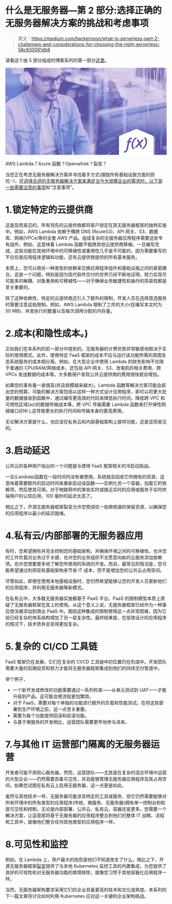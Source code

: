 # 什么是无服务器—第 2 部分:选择正确的无服务器解决方案的挑战和考虑事项

> 原文：<https://medium.com/hackernoon/what-is-serverless-part-2-challenges-and-considerations-for-choosing-the-right-serverless-58c830061db8>

请看这个由 5 部分组成的博客系列的第一部分[这里](https://platform9.com/blog/what-is-serverless-and-what-it-means-for-you-part-1/)。

![](img/c66f9e815c5e47148aca7ab1fc15d2b2.png)

AWS Lambda？Azure 函数？Openwhisk？裂变？

当您正在考虑无服务器解决方案并寻找着手方式(摆脱所有基础设施方面的担忧:-)，[在选择合适的无服务器解决方案来满足当今大规模企业的需求时，以下是一些需要注意的事项](https://platform9.com/blog/what-is-serverless-part-2-challenges-and-considerations-for-choosing-the-right-serverless-solution/)和“注意事项”。

# 1.锁定特定的云提供商

这是显而易见的。所有领先的云提供商都将客户锁定在其无服务器框架的独特实施中。例如，AWS Lambda 依赖于横跨 DNS (Route53)、API 网关、S3、数据库、网络(VPCs)等的全套 AWS 产品。组成复杂的无服务器应用程序需要这些专有组件。例如，这意味着 Lambda 函数不能跨其他云提供商移植。一旦编写完成，这些功能在其他环境中的可移植性或重用性几乎是不可能的，因为需要重写的不仅仅是应用程序逻辑和功能，还有云提供商提供的所有基本服务。

本质上，您可以用另一种类型的依赖来交换应用程序组件和基础设施之间的紧密耦合。这是一个问题，特别是因为现代软件交付的世界已经不断地证明，努力实现尽可能多的解耦、对象重用和可移植性——对于确保业务敏捷性和操作的简易性都是至关重要的。

除了这种依赖性，特定的云提供商还引入了额外的限制，开发人员在选择首选服务时需要注意这些限制。例如，AWS Lambda 限制了工件的大小(在编写本文时为 50 MB)、并发执行的数量以及每次调用分配的内存量。

# 2.成本(和隐性成本。)

正如我们在本系列的前一部分中提到的，无服务器的计费优势非常敏感地取决于实际的使用模式。此外，使用特定 FaaS 框架的成本不应与运行该功能所需的周围生态系统服务的成本相分离。例如，在大型企业中使用 Lambda 的财务影响不仅限于普通的 CPU/RAM/网络成本，还包括 API 网关、S3、发电机的相关费用、跨 VPCs 发送数据的成本等。大多数用户发现公共云提供商的费用很快就会增加。

如果您的事务量一直很高(并且规模越来越大)，Lambda 函数等解决方案可能会超出您的预算。可能的解决方案包括以这样一种方式设计应用程序，即可以将更大批量的数据接收到函数中，通过编写更高效的代码来降低执行时间，降低跨 VPC 和可用性区域(az)的数据传输成本等。跨 VPC 传输需要 Lambda 函数来打开弹性网络接口(ENI ),这导致更长的执行时间和传输本身的更高费用。

无论解决方案是什么，也应该在私有云和内部基础架构上提供功能，这是显而易见的。

# 3.启动延迟

公共云的各种用户指出的一个问题是与使用 FaaS 框架相关的冷启动挑战。

一旦(Lambda)函数在一段时间内没有被使用，系统就会回收它所拥有的资源，这意味着需要额外的启动时间来重新启动该函数——实例化另一个容器，加载它的依赖项，然后使其可用。对于物联网中的某些实时或接近实时的应用或服务于实时终端用户的认知应用，100 毫秒的延迟太高了。

相比之下，开源无服务器框架裂变允许您预调优一些跨频谱的保留资源，以确保您的应用程序以最小的延迟就绪。

# 4.私有云/内部部署的无服务器应用

有时，您希望拥有并完全控制您的基础架构，并确保环境之间的可移植性。也许您的工作负载对业务过于关键，也许您的业务组织不太愿意向新的云服务添加依赖项。也许您想要更多地了解您所使用的系统的开发。而且，最常见的情况是，您可能希望通过利用现有基础架构来节省 IT 成本，而不是增加您的公共云占用空间。

尽管如此，即使在使用本地基础设施时，您仍然希望能够让您的开发人员更新他们的应用程序，并利用无服务器等新模式。

在私有云中，大多数无服务器实施都基于 PaaS 平台。PaaS 的限制模型本质上质疑了无服务器框架在其上的使用。从这个意义上说，无服务器框架已经作为一种事后想法被添加到商业 PaaS 中。围绕这种集成的限制使得这一点非常困难，因为它给已经复杂的体系结构增加了另一层复杂性。最终结果是，在低效设计的应用程序的情况下，技术债务会变得更加复杂。

# 5.复杂的 CI/CD 工具链

FaaS 框架仍在发展，它们在复杂的 CI/CD 工具链中的位置仍在形成中。开发团队需要大量的前期投资和努力才能将无服务器框架集成到他们的持续交付管道中。

举个例子，

*   一个新开发或修改的功能需要通过一系列检查——从单元测试到 UAT——才能升级到产品。这可能会使流程更加繁琐。
*   对于 FaaS，需要对每个单独的功能进行额外的负载和性能测试。在将这些部署到生产环境之前，这一点至关重要。
*   需要为每个功能提供回滚和前滚功能。
*   与基于微服务的开发相比，运营团队需要更早地参与进来。

# 7.与其他 IT 运营部门隔离的无服务器运营

开发者可能不用担心服务器。然而，运营团队——尤其是在复杂的混合环境中运营的大型企业——仍然需要具备可见性，并且能够管理无服务器应用程序及其占用空间。如果您试图在私有云上启用无服务器，这一点更是如此。

虽然与其他技术一样，无服务器可能涉及特定的工具或服务，但它仍然需要能够对所有环境中的所有类型的应用程序(传统、微服务、无服务器)拥有单一控制台和粒度可见性和控制，无论是内部部署、公共云、私有云、容器还是更多。您需要一个解决方案，让运营部将基于无服务器的应用程序整合到他们的整体 IT 战略、流程和工具中，就像他们整合任何其他类型的应用程序一样。

# 8.可见性和监控

例如，在 Lambda 上，用户最大的抱怨是他们不知道发生了什么。相比之下，开源无服务器框架[裂变](https://fission.io/)提供了与本地 Kubernetes 监控工具的内置集成，为您提供了良好的可视性和对无服务器功能的故障排除，就像您习惯于其他容器化应用程序一样。

当然，无服务器架构要求采用它们的企业具备更高的技术和文化成熟度。本系列的下一篇文章将讨论如何利用 Kubernetes 应对这一关键的企业架构挑战。